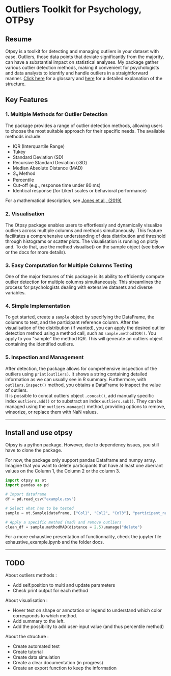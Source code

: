 # Outliers Toolkit for Psychology, OTPsy

## Resume

Otpsy is a toolkit for detecting and managing outliers in your dataset with ease. Outliers, those data points that deviate significantly from the majority, can have a substantial impact on statistical analyses. My package gather various outlier detection methods, making it convenient for psychologists and data analysts to identify and handle outliers in a straightforward manner.
[Click here](/docs/glossary.md) for a glossary and [here](/docs/design.md) for a detailed explanation of the structure.

## Key Features

### 1. Multiple Methods for Outlier Detection

The package provides a range of outlier detection methods, allowing users to choose the most suitable approach for their specific needs. The available methods include:

* IQR (Interquartile Range)
* Tukey
* Standard Deviation (SD)
* Recursive Standard Deviation (rSD)
* Median Absolute Distance (MAD)
* $S_n$ Method
* Percentile
* Cut-off (e.g., response time under 80 ms)
* Identical response (for Likert scales or behavioral performance)

For a mathematical description, see [Jones et al., (2019)](https://doi.org/10.3758/s13414-019-01726-3)
  
### 2. Visualisation

The Otpsy package enables users to effortlessly and dynamically visualize outliers across multiple columns and methods simultaneously. This feature facilitates a comprehensive understanding of data distribution and threshold through histograms or scatter plots. The visualisation is running on plotly and. To do that, use the method visualise() on the sample object (see below or the docs for more details).

### 3. Easy Computation for Multiple Columns Testing

One of the major features of this package is its ability to efficiently compute outlier detection for multiple columns simultaneously. This streamlines the process for psychologists dealing with extensive datasets and diverse variables.

### 4. Simple Implementation

To get started, create a `sample` object by specifying the DataFrame, the columns to test, and the participant reference column. After the visualisation of the distribution (if wanted), you can apply the desired outlier detection method using a method call, such as `sample.methodIQR()`. You apply to you "sample" the method IQR. This will generate an outliers object containing the identified outliers.

### 5. Inspection and Management

After detection, the package allows for comprehensive inspection of the outliers using `print(outliers)`. It shows a string containing detailed information as we can usually see in R summary. Furthermore, with `outliers.inspect()` method, you obtains a DataFrame to inspect the value of outliers.  
It is possible to concat outliers object `.concat()`, add manually specific index `outliers.add()` or to substract an index `outliers.sub()`. They can be managed using the `outliers.manage()` method, providing options to remove, winsorize, or replace them with NaN values.

---

## Install and use otpsy

Otpsy is a python package. However, due to dependency issues, you still have to clone the package.

For now, the package only support pandas Dataframe and numpy array.
Imagine that you want to delete participants that have at least one
aberrant values on the Column 1, the Column 2 or the column 3.

```python
import otpsy as ot
import pandas as pd

# Import dataframe
df = pd.read_csv("example.csv")

# Select what has to be tested
sample = ot.Sample(dataframe, ["Col1", "Col2", "Col3"], "participant_name")

# Apply a specific method (mad) and remove outliers 
clean_df = sample.methodMAD(distance = 2.5).manage("delete")
```

For a more exhaustive presentation of functionnality, check the jupyter file exhaustive_example.ipynb and the folder docs.

---

## TODO

About outliers methods :

* Add self.position to multi and update parameters
* Check print output for each method

About visualisation :

* Hover text on shape or annotation or legend to understand which color corresponds to which method.
* Add summary to the left.
* Add the possibility to add user-input value (and thus percentile method)

About the structure :

* Create automated test
* Create tutorial
* Create data simulation
* Create a clear documentation (in progress)
* Create an export function to keep the information
